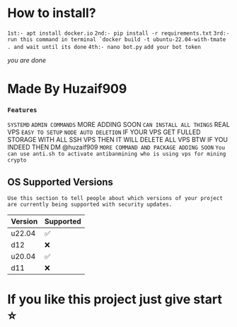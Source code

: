 # How to install?
``1st:- apt install docker.io``
``2nd:- pip install -r requirements.txt``
``3rd:- run this command in terminal `docker build -t ubuntu-22.04-with-tmate . and wait until its done``
``4th:- nano bot.py``
``add your bot token`` 

*you are done*





# Made By Huzaif909
### ``Features`` 

``SYSTEMD`` 
``ADMIN COMMANDS`` MORE ADDING SOON
``CAN INSTALL ALL THINGS`` REAL VPS
``EASY TO SETUP``
``NODE AUTO DELETION`` IF YOUR VPS GET FULLED STORAGE WITH ALL SSH VPS THEN IT WILL DELETE ALL VPS
BTW IF YOU INDEED THEN DM @huzaif909
``MORE COMMAND AND PACKAGE ADDING SOON``
``You can use anti.sh to activate antibanmining who is using vps for mining crypto``
## OS Supported Versions

``Use this section to tell people about which versions of your project are
currently being supported with security updates.``

| Version | Supported          |
| ------- | ------------------ |
| u22.04  | :white_check_mark: |
| d12  | :x:                |
| u20.04 | :white_check_mark: |
| d11   | :x:                |


# If you like this project just give start ⭐ 

